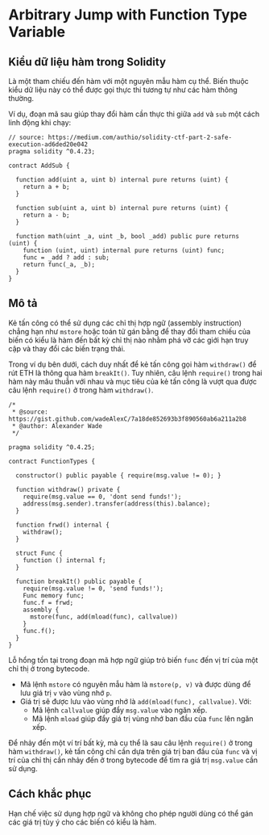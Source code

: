 # Arbitrary Jump with Function Type Variable

## Kiểu dữ liệu hàm trong Solidity

Là một tham chiếu đến hàm với một nguyên mẫu hàm cụ thể. Biến thuộc kiểu dữ liệu này có thể được gọi thực thi tương tự như các hàm thông thường.

Ví dụ, đoạn mã sau giúp thay đổi hàm cần thực thi giữa `add` và `sub` một cách linh động khi chạy:

```sol
// source: https://medium.com/authio/solidity-ctf-part-2-safe-execution-ad6ded20e042
pragma solidity ^0.4.23;

contract AddSub {
    
  function add(uint a, uint b) internal pure returns (uint) {
    return a + b;
  }
  
  function sub(uint a, uint b) internal pure returns (uint) {
    return a - b;
  }
  
  function math(uint _a, uint _b, bool _add) public pure returns (uint) {
    function (uint, uint) internal pure returns (uint) func;
    func = _add ? add : sub;
    return func(_a, _b);
  }
}
```

## Mô tả

Kẻ tấn công có thể sử dụng các chỉ thị hợp ngữ (assembly instruction) chẳng hạn như `mstore` hoặc toán tử gán bằng để thay đổi tham chiếu của biến có kiểu là hàm đến bất kỳ chỉ thị nào nhằm phá vỡ các giới hạn truy cập và thay đổi các biến trạng thái.

Trong ví dụ bên dưới, cách duy nhất để kẻ tấn công gọi hàm `withdraw()` để rút ETH là thông qua hàm `breakIt()`. Tuy nhiên, câu lệnh `require()` trong hai hàm này mâu thuẫn với nhau và mục tiêu của kẻ tấn công là vượt qua được câu lệnh `require()` ở trong hàm `withdraw()`.

```sol
/*
 * @source: https://gist.github.com/wadeAlexC/7a18de852693b3f890560ab6a211a2b8
 * @author: Alexander Wade
 */

pragma solidity ^0.4.25;

contract FunctionTypes {

  constructor() public payable { require(msg.value != 0); }

  function withdraw() private {
    require(msg.value == 0, 'dont send funds!');
    address(msg.sender).transfer(address(this).balance);
  }

  function frwd() internal { 
    withdraw(); 
  }

  struct Func { 
    function () internal f; 
  }

  function breakIt() public payable {
    require(msg.value != 0, 'send funds!');
    Func memory func;
    func.f = frwd;
    assembly { 
      mstore(func, add(mload(func), callvalue))
    }
    func.f();
  }
}
```

Lỗ hổng tồn tại trong đoạn mã hợp ngữ giúp trỏ biến `func` đến vị trí của một chỉ thị ở trong bytecode.

- Mã lệnh `mstore` có nguyên mẫu hàm là `mstore(p, v)` và được dùng để lưu giá trị `v` vào vùng nhớ `p`. 
- Giá trị sẽ được lưu vào vùng nhớ là `add(mload(func), callvalue)`. Với:
  - Mã lệnh `callvalue` giúp đẩy `msg.value` vào ngăn xếp.
  - Mã lệnh `mload` giúp đẩy giá trị vùng nhớ ban đầu của `func` lên ngăn xếp.

Để nhảy đến một ví trí bất kỳ, mà cụ thể là sau câu lệnh `require()` ở trong hàm `withdraw()`, kẻ tấn công chỉ cần dựa trên giá trị ban đầu của `func` và vị trí của chỉ thị cần nhảy đến ở trong bytecode để tìm ra giá trị `msg.value` cần sử dụng.

## Cách khắc phục

Hạn chế việc sử dụng hợp ngữ và không cho phép người dùng có thể gán các giá trị tùy ý cho các biến có kiểu là hàm.
